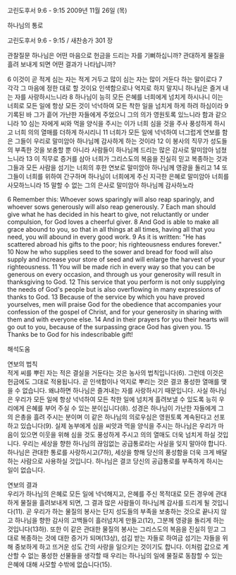 고린도후서 9:6 - 9:15 
2009년 11월 26일 (목)

하나님의 통로



고린도후서 9:6 - 9:15 / 새찬송가 301 장


관찰질문
하나님은 어떤 마음으로 헌금을 드리는 자를 기뻐하십니까?
관대하게 물질을 흘려 보내게 되면 어떤 결과가 나타납니까?

6 이것이 곧 적게 심는 자는 적게 거두고 많이 심는 자는 많이 거둔다 하는 말이로다 7 각각 그 마음에 정한 대로 할 것이요 인색함으로나 억지로 하지 말지니 하나님은 즐겨 내는 자를 사랑하시느니라 8 하나님이 능히 모든 은혜를 너희에게 넘치게 하시나니 이는 너희로 모든 일에 항상 모든 것이 넉넉하여 모든 착한 일을 넘치게 하게 하려 하심이라 9 기록된 바 그가 흩어 가난한 자들에게 주었으니 그의 의가 영원토록 있느니라 함과 같으니라 10 심는 자에게 씨와 먹을 양식을 주시는 이가 너희 심을 것을 주사 풍성하게 하시고 너희 의의 열매를 더하게 하시리니 11 너희가 모든 일에 넉넉하여 너그럽게 연보를 함은 그들이 우리로 말미암아 하나님께 감사하게 하는 것이라 12 이 봉사의 직무가 성도들의 부족한 것을 보충할 뿐 아니라 사람들이 하나님께 드리는 많은 감사로 말미암아 넘쳤느니라 13 이 직무로 증거를 삼아 너희가 그리스도의 복음을 진실히 믿고 복종하는 것과 그들과 모든 사람을 섬기는 너희의 후한 연보로 말미암아 하나님께 영광을 돌리고 14 또 그들이 너희를 위하여 간구하며 하나님이 너희에게 주신 지극한 은혜로 말미암아 너희를 사모하느니라 15 말할 수 없는 그의 은사로 말미암아 하나님께 감사하노라 

6 Remember this: Whoever sows sparingly will also reap sparingly, and whoever sows generously will also reap generously. 7 Each man should give what he has decided in his heart to give, not reluctantly or under compulsion, for God loves a cheerful giver. 8 And God is able to make all grace abound to you, so that in all things at all times, having all that you need, you will abound in every good work. 9 As it is written: "He has scattered abroad his gifts to the poor; his righteousness endures forever." 10 Now he who supplies seed to the sower and bread for food will also supply and increase your store of seed and will enlarge the harvest of your righteousness. 11 You will be made rich in every way so that you can be generous on every occasion, and through us your generosity will result in thanksgiving to God. 12 This service that you perform is not only supplying the needs of God's people but is also overflowing in many expressions of thanks to God. 13 Because of the service by which you have proved yourselves, men will praise God for the obedience that accompanies your confession of the gospel of Christ, and for your generosity in sharing with them and with everyone else. 14 And in their prayers for you their hearts will go out to you, because of the surpassing grace God has given you. 15 Thanks be to God for his indescribable gift!

해석도움





연보의 법칙  
적게 씨를 뿌린 자는 적은 결실을 거둔다는 것은 농사의 법칙입니다(6). 그런데 이것은 헌금에도 그대로 적용됩니다. 곧 인색함이나 억지로 뿌리는 것은 결코 풍성한 열매를 맺을 수 없습니다. 왜냐하면 하나님은 즐겨내는 자를 사랑하시기 때문입니다. 사실 하나님은 우리가 모든 일에 항상 넉넉하여 모든 착한 일에 넘치게 흘려보낼 수 있도록 능히 우리에게 은혜를 부어 주실 수 있는 분이십니다(8). 성경은 하나님이 가난한 자들에게 그의 은총을 흘려 주시는 분이며 이 같은 하나님의 의로우심은 영원토록 계속된다고 선포하고 있습니다(9). 실제 농부에게 심을 씨앗과 먹을 양식을 주시는 하나님은 우리가 마음이 있으면 이웃을 위해 심을 것도 풍성하게 주시고 의의 열매도 더욱 넘치게 하실 것입니다. 우리는 세상을 향한 하나님의 끊임없는 공급통로라는 사실을 잊지 말아야 합니다. 하나님은 관대한 통로를 사랑하시고(7하), 세상을 향해 당신의 풍성함을 더욱 크게 배달하는 사람으로 사용하실 것입니다. 하나님은 결코 당신의 공급통로를 부족하게 하시는 일이 없습니다.       

연보의 결과  
우리가 하나님의 은혜로 모든 일에 넉넉해지고, 은혜를 주신 목적대로 모든 경우에 관대하게 물질을 흘려보내게 되면, 그 결과 많은 사람들이 하나님께 감사를 드리게 될 것입니다(11). 곧 우리가 하는 물질의 봉사는 단지 성도들의 부족을 보충하는 것으로 끝나지 않고 하나님을 향한 감사의 고백들이 흘러넘치게 만들고(12), 그분께 영광을 돌리게 하는 것입니다(13하). 또한 이 같은 관대한 물질의 봉사는 그리스도의 복음을 진실히 믿고 그대로 복종하는 것에 대한 증거가 되며(13상), 섬김 받는 자들로 하여금 섬기는 자들을 위해 중보하게 하고 뜨거운 성도 간의 사랑을 일으키는 것이기도 합니다. 이처럼 값으로 계산할 수 없는 풍성한 선물들을 생각할 때 우리는 하나님의 일에 물질로 동참할 수 있는 은혜에 대해 사모할 수밖에 없습니다(15).